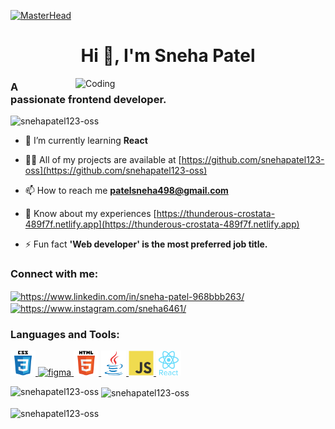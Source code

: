 [![MasterHead](https://camo.githubusercontent.com/5dc6ee33381917e41fc9c4951799268998f11a9b864399bf79a0842e4f9b194d/68747470733a2f2f692e696d6775722e636f6d2f315a76566b44632e676966)](https://codegrills.in)
<h1 align="center">Hi 👋, I'm Sneha Patel</h1>
<img align="right" alt="Coding" width="400" src="https://camo.githubusercontent.com/0f2df9c6430300192232520a10bc3f09066cee3c6f1205da8490ac2b1d69d9e5/68747470733a2f2f6d69722d73332d63646e2d63662e626568616e63652e6e65742f70726f6a6563745f6d6f64756c65732f646973702f3630313031343131363737303437352e363036386265666634363430612e676966">


<h3 align="left">A passionate frontend developer.</h3>

<p align="left"> <img src="https://komarev.com/ghpvc/?username=snehapatel123-oss&label=Profile%20views&color=0e75b6&style=flat" alt="snehapatel123-oss" /> </p>

- 🌱 I’m currently learning **React**

- 👨‍💻 All of my projects are available at [https://github.com/snehapatel123-oss](https://github.com/snehapatel123-oss)

- 📫 How to reach me **patelsneha498@gmail.com**

- 📄 Know about my experiences [https://thunderous-crostata-489f7f.netlify.app](https://thunderous-crostata-489f7f.netlify.app)

- ⚡ Fun fact **'Web developer' is the most preferred job title.**

<h3 align="left">Connect with me:</h3>
<p align="left">
<a href="https://linkedin.com/in/https://www.linkedin.com/in/sneha-patel-968bbb263/" target="blank"><img align="center" src="https://raw.githubusercontent.com/rahuldkjain/github-profile-readme-generator/master/src/images/icons/Social/linked-in-alt.svg" alt="https://www.linkedin.com/in/sneha-patel-968bbb263/" height="30" width="40" /></a>
<a href="https://instagram.com/https://www.instagram.com/sneha6461/" target="blank"><img align="center" src="https://raw.githubusercontent.com/rahuldkjain/github-profile-readme-generator/master/src/images/icons/Social/instagram.svg" alt="https://www.instagram.com/sneha6461/" height="30" width="40" /></a>
</p>

<h3 align="left">Languages and Tools:</h3>
<p align="left"> <a href="https://www.w3schools.com/css/" target="_blank" rel="noreferrer"> <img src="https://raw.githubusercontent.com/devicons/devicon/master/icons/css3/css3-original-wordmark.svg" alt="css3" width="40" height="40"/> </a> <a href="https://www.figma.com/" target="_blank" rel="noreferrer"> <img src="https://www.vectorlogo.zone/logos/figma/figma-icon.svg" alt="figma" width="40" height="40"/> </a> <a href="https://www.w3.org/html/" target="_blank" rel="noreferrer"> <img src="https://raw.githubusercontent.com/devicons/devicon/master/icons/html5/html5-original-wordmark.svg" alt="html5" width="40" height="40"/> </a> <a href="https://www.java.com" target="_blank" rel="noreferrer"> <img src="https://raw.githubusercontent.com/devicons/devicon/master/icons/java/java-original.svg" alt="java" width="40" height="40"/> </a> <a href="https://developer.mozilla.org/en-US/docs/Web/JavaScript" target="_blank" rel="noreferrer"> <img src="https://raw.githubusercontent.com/devicons/devicon/master/icons/javascript/javascript-original.svg" alt="javascript" width="40" height="40"/> </a> <a href="https://reactjs.org/" target="_blank" rel="noreferrer"> <img src="https://raw.githubusercontent.com/devicons/devicon/master/icons/react/react-original-wordmark.svg" alt="react" width="40" height="40"/> </a> </p>

<p><img align="left" src="https://github-readme-stats.vercel.app/api/top-langs?username=snehapatel123-oss&show_icons=true&locale=en&layout=compact" alt="snehapatel123-oss" /></p>

<p>&nbsp;<img align="center" src="https://github-readme-stats.vercel.app/api?username=snehapatel123-oss&show_icons=true&locale=en" alt="snehapatel123-oss" /></p>

<p><img align="center" src="https://github-readme-streak-stats.herokuapp.com/?user=snehapatel123-oss&" alt="snehapatel123-oss" /></p>
